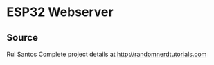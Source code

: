 # ESP32 Webserver

## Source
Rui Santos
Complete project details at http://randomnerdtutorials.com  